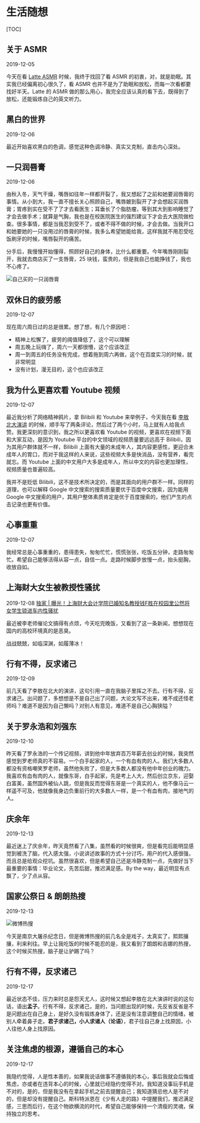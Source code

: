 # 生活随想

[TOC]

## 关于 ASMR

2019-12-05

今天在看 [Latte ASMR](https://www.youtube.com/watch?v=7k-bFdcxaaE&list=PLSpOjPQtIdXuo0pWblzefhZw7RhEugd0u&index=3&t=0s) 时候，我终于找回了看 ASMR 的初衷，对，就是助眠。其实我已经偏离初心很久了，看 ASMR 也并不是为了助眠和放松，而每一次看都要找好半天。Latte 的 ASMR 做的那么用心，我完全应该认真的看下去，既得到了放松，还能锻炼自己的英文听力。

## 黑白的世界

2019-12-06

最近开始喜欢黑白的色调，感觉这种色调冷静、真实又克制，直击内心深处。

## 一只润唇膏

2019-12-06

由秋入冬，天气干燥，嘴唇如往年一样都开裂了，我又想起了之前和她要润唇膏的事情。从小到大，我一直不擅长关心照顾自己，嘴唇皴到裂开了才会想起买润唇膏；胃疼到实在受不了了才去看医生；耳垂长了个脂肪瘤，等到其大到影响睡觉了才会去做手术；就算是气胸，我也是在校医院医生的强烈建议下才会去大医院做检查。很多事情，都是当我忍到受不了，或者不得不做的时候，才会去做。当我开口和她要她的一只没用过的唇膏的时候，我多么希望她能给我，这样我就不用忍受吃饭刷牙的时候，嘴唇裂开的痛苦。

分手后，我慢慢开始懂得，照顾好自己的身体，比什么都重要。今年嘴唇刚刚裂开，我就去商店买了一支唇膏，25 块钱，蛮贵的，但是我自己也能挣钱了，我也不心疼了。

![自己买的一只润唇膏](assets/1575606260848.png)

## 双休日的疲劳感

2019-12-07

现在周六周日过的总是很累。想了想，有几个原因吧：

* 精神上松懈了，疲劳的阈值降低了，这个可以理解
* 周五晚上玩嗨了，周六一天都很懵，这个应该改正
* 周一到周五的任务没有完成，想着拖到周六再做，这个在百度实习的时候，就非常明显
* 没有计划，漫无目的，这个也应该改正

## 我为什么更喜欢看 Youtube 视频

2019-12-07

最近我分析了网络精神鸦片，拿 Bilibili 和 Youtube 来举例子，今天我在看 [李敖北大演讲](https://www.youtube.com/watch?v=eeAki05r8ZI&lc=z23ze10hqkqohn1dlacdp43bklrtjtrk0wnteloqqx1w03c010c) 的时候，顺手写了两条评论，然后过了两个小时，马上就有人给我点赞。我更深刻的意识到，我之所以更喜欢看 Youtube 的视频，更喜欢在视频下面和大家互动，是因为 Youtube 平台的中文领域的视频质量要远远高于 Bilibili，因为其用户群体就不一样，Bilibili 上面有大量的未成年人，其内容更感性，更迎合未成年人的胃口，而对于我这样的人来说，这些视频大多是快消品，没有营养，看完就忘。而 Youtube 上面的中文用户大多是成年人，所以中文的内容也更加理性，视频质量也普遍较高。

我并不是贬低 Bilibili，这不是技术所决定的，而是其面向的用户群不一样。同样的道理，也可以解释 Google 中文搜索的搜索质量要优于百度中文搜索，因为能用 Google 中文搜索的用户，其用户整体素质肯定是优于百度搜索的，他们产生的点击记录也更有价值。

## 心事重重

2019-12-07

我经常总是心事重重的，患得患失，匆匆忙忙，慌慌张张，吃饭五分钟，走路匆匆忙。希望自己能够活得从容一点，自信一点。走路时候脚步放慢一点，抬头挺胸，收放自如。

## 上海财大女生被教授性骚扰

2019-12-08 [独家 | 曝光！上海财大会计学院已婚知名教授钱F胜在校园里公然将女学生锁进车内性骚扰](https://mp.weixin.qq.com/s?__biz=MzIwMDcwNzI4OQ==&mid=2247484628&idx=1&sn=fdce3a1ee4eb7e7aa609b8f1e4ed40b1&chksm=96f85962a18fd074bc5e83257bb0f046e135970577bc9aa7e8d4ba33cac84482d5ed6ed899ea&mpshare=1&scene=1&srcid=12064z4v7H4EuSInfidQ6M5q&sharer_sharetime=1575633008880&sharer_shareid=1fb51834f36ac5ce3c1cb06304cd2be1&key=4ad845bd38d7da89ffefffeb64eada8fc86d3064c9b5cfe21e61dee58cb1a2ff1630dcfbca28fc1210c3810096b4c94e5f1630d4c2b36d160071b542965051ec7571ddbbb56d4044f97e57b4bb0afa74&ascene=1&uin=Mjk2NzkxMzU2MA%3D%3D&devicetype=Windows+10&version=62070158&lang=zh_CN&exportkey=AbdcXIPPXD5HZrCMoOXIpkE%3D&pass_ticket=hxYgvR2Y6TPd3VK8x35Fxu%2B3VmNEjVmOZ8rjTOsYYw4%2BKszZYwYCwIlaTqe4urFt)

最近被李老师催论文搞得有点烦，今天吃完晚饭，又看到了这一条新闻，想想现在国内的高校环境真的是恶臭。

战战兢兢，如临深渊，如履薄冰！

## 行有不得，反求诸己

2019-12-09

前几天看了李敖在北大的演讲，这句引用一直在我脑子里挥之不去。行有不得，反求诸己。出问题了，多想想是不是自己出了问题，大论文写不出来，难不成还怪老师吗？难道不是因为自己懒吗？对别人有意见，难道不是自己心胸狭隘？

## 关于罗永浩和刘强东

2019-12-10

昨天看了罗永浩的一个传记视频，讲到他中年放弃百万年薪去创业的时候，我突然感觉到罗老师真的不容易。一个白手起家的人，一个有血有肉的人。我们大多数人都没有资格嘲笑罗老师，虽然他失败了，但是大多数人都没有他中年创业的魄力。我喜欢有血有肉的人，就像东哥，白手起家，先是考上人大，然后创立京东，迎娶白富美，虽然国外被仙人跳，但是我反而觉得东哥是一个真实的人，他不像马云一样遥不可及，他就像我身边负重前行的大多数人一样，是一个有血有肉，接地气的人。

## 庆余年

2019-12-13

最近迷上了庆余年，昨天竟然看了八集，虽然看的时候很爽，但是看完后能明显感觉到被洗了脑，代入感太强，小说讲述故事的方式十分讨巧，用户的代入感很强，而且总是给观众挖坑。虽然很喜欢，但是希望自己还是冷静克制一点，先做好当下最重要的事情：毕业论文，先苦后甜，推迟满足感。By the way，最近明显有点飘了，少了点从容。

## 国家公祭日 & 朗朗热搜

2019-12-13

![微博热搜](assets/image-20191213100032237.png)

今天是南京大屠杀纪念日，但是微博热搜的前几名全是戏子，太真实了，熙熙攘攘，利来利往。早上让我吃饭的时候不能忍的是，我又看到了朗朗和吉娜的热搜，这个时候买热搜，脑子是让驴踢了吗？

## 行有不得，反求诸己

2019-12-17

最近状态不佳，压力来时总是怨天尤人，这时候又想起李敖在北大演讲时说的这句话，语出**孟子**。行有不得，反求诸己，是的，当问题出现的时候，先反省反省是不是问题出在自己身上，是好久没有锻炼身体了，还是没有注意调整自己的情绪，被别人牵着鼻子走。**君子求诸己，小人求诸人（论语）**，君子往自己身上找原因，小人往他人身上找原因。

## 关注焦虑的根源，遵循自己的本心

2019-12-17

我隐约觉得，人是性本善的，如果我说话做事不遵循我的本心，事后我就会后悔或焦虑，亦或者在违背本心的时候，心里就已经隐约觉得不对。我知道没事玩手机是不对的，是的，但是我没有在拿起手机之前去提醒自己；我知道猜忌他人是不对的，但是却没有提醒自己。斯科特派恩在《少有人走的路》中提醒我们，推迟满足感，三思而后行，在这个物欲横流的时代，希望自己能够保持一个清瘦的灵魂，保持独立的思考。







